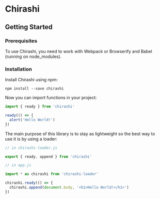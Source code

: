 # Chirashi

## Getting Started

### Prerequisites

To use Chirashi, you need to work with Webpack or Browserify and Babel (running on node_modules).

### Installation

Install Chirashi using npm:

```
npm install --save chirashi
```

Now you can import functions in your project:

```js
import { ready } from 'chirashi'

ready(() => {
  alert('Hello World!')
})
```

The main purpose of this library is to stay as lightweight so the best way to use it is by using a loader:

```js
// in chirashi-loader.js

export { ready, append } from 'chirashi'

// in app.js

import * as chirashi from 'chirashi-loader'

chirashi.ready(() => {
  chirashi.append(document.body, '<h1>Hello World!</h1>')
})
```
